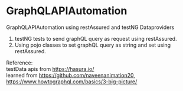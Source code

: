 # GraphQLAPIAutomation
GraphQLAPIAutomation using restAssured and testNG Dataproviders

1. testNG tests to send graphQL query as request using restAssured.
2. Using pojo classes to set graphQL query as string and set using restAssured. 



Reference:   
testData apis from https://hasura.io/  
learned from https://github.com/naveenanimation20, https://www.howtographql.com/basics/3-big-picture/

